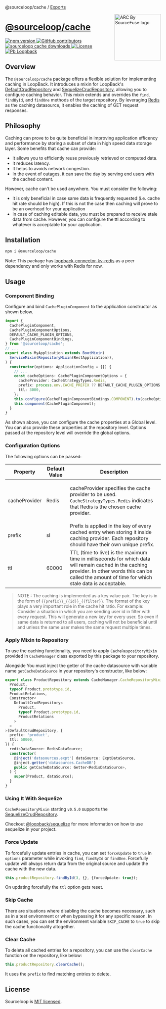 @sourceloop/cache / [Exports](modules.md)

<a href="https://sourcefuse.github.io/arc-docs/arc-api-docs" target="_blank"><img src="https://github.com/sourcefuse/loopback4-microservice-catalog/blob/master/docs/assets/logo-dark-bg.png?raw=true" alt="ARC By SourceFuse logo" title="ARC By SourceFuse" align="right" width="150" /></a>

# [@sourceloop/cache](https://github.com/sourcefuse/loopback4-microservice-catalog/tree/master/packages/cache)

<p align="left">
<a href="https://www.npmjs.org/package/@sourceloop/cache">
<img src="https://img.shields.io/npm/v/@sourceloop/cache.svg" alt="npm version" />
</a>
<a href="https://github.com/sourcefuse/loopback4-microservice-catalog/graphs/contributors" target="_blank">
<img alt="GitHub contributors" src="https://img.shields.io/github/contributors/sourcefuse/loopback4-microservice-catalog">
</a>
<a href="https://www.npmjs.com/@sourceloop/cache" target="_blank">
<img alt="sourceloop cache downloads" src="https://img.shields.io/npm/dm/@sourceloop/cache">
</a>
<a href="./LICENSE">
<img src="https://img.shields.io/github/license/sourcefuse/loopback4-microservice-catalog" alt="License" />
</a>
<a href="https://loopback.io/" target="_blank">
<img alt="Pb Loopback" src="https://img.shields.io/badge/Powered%20by-Loopback 4-brightgreen" />
</a>
</p>

## Overview

The `@sourceloop/cache` package offers a flexible solution for implementing caching in LoopBack. It introduces a mixin for LoopBack's [DefaultCrudRepository](https://loopback.io/doc/en/lb4/apidocs.repository.defaultcrudrepository.html) and [SequelizeCrudRepository](https://loopback.io/doc/en/lb4/apidocs.sequelize.sequelizecrudrepository.html), allowing you to configure caching behavior. This mixin extends and overrides the `find`, `findById`, and `findOne` methods of the target repository. By leveraging [Redis](https://redis.io) as the caching datasource, it enables the caching of GET request responses.

## Philosophy

Caching can prove to be quite beneficial in improving application efficency and performance by storing a subset of data in high speed data storage layer. Some benefits that cache can provide:

- It allows you to efficiently reuse previously retrieved or computed data.
- It reduces latency.
- It helps to avoids network congestion.
- In the event of outages, it can save the day by serving end users with the cached content.

However, cache can't be used anywhere. You must consider the following:

- It is only beneficial in case same data is frequently requested (i.e. cache hit rate should be high). If this is not the case then caching will prove to be an overhead for your application
- In case of caching editable data, you must be prepared to receive stale data from cache. However, you can configure the ttl according to whatever is acceptable for your application.

## Installation

```sh
npm i @sourceloop/cache
```

Note: This package has [loopback-connector-kv-redis](https://www.npmjs.com/package/loopback-connector-kv-redis) as a peer dependency and only works with Redis for now.

## Usage

### Component Binding

Configure and bind `CachePluginComponent` to the application constructor as shown below.

```ts
import {
  CachePluginComponent,
  CachePluginComponentOptions,
  DEFAULT_CACHE_PLUGIN_OPTIONS,
  CachePluginComponentBindings,
} from '@sourceloop/cache';
// ...
export class MyApplication extends BootMixin(
  ServiceMixin(RepositoryMixin(RestApplication)),
) {
  constructor(options: ApplicationConfig = {}) {
    // ...
    const cacheOptions: CachePluginComponentOptions = {
      cacheProvider: CacheStrategyTypes.Redis,
      prefix: process.env.CACHE_PREFIX ?? DEFAULT_CACHE_PLUGIN_OPTIONS.prefix,
      ttl: 3000,
    };
    this.configure(CachePluginComponentBindings.COMPONENT).to(cacheOptions);
    this.component(CachePluginComponent);
  }
}
```

As shown above, you can configure the cache properties at a Global level. You can also provide these properties at the repository level. Options passed at the repository level will override the global options.

### Configuration Options

The following options can be passed:

<table>
<thead>
<tr>
  <th>Property</th>
  <th>Default Value</th>
  <th>Description</th>
</tr>
</thead>
<tbody>

<tr>
  <td>cacheProvider</td>
  <td>Redis</td>
  <td>

cacheProvider specifies the cache provider to be used. `CacheStrategyTypes.Redis` indicates that Redis is the chosen cache provider.

</td>
</tr>
<tr>
  <td>prefix</td>
  <td>sl</td>
  <td>Prefix is applied in the key of every cached entry when storing it inside caching provider. Each repository should have their own unique prefix.</td>
</tr>
<tr>
  <td>ttl</td>
  <td>60000</td>
  <td>TTL (time to live) is the maximum time in milliseconds for which data will remain cached in the caching provider. In other words this can be called the amount of time for which stale data is acceptable.</td>
</tr>

</tbody>
</table>

> NOTE : The caching is implemented as a key value pair. The key is in the form of `{{prefix}}_{{id}}_{{filter}}`. The format of the key plays a very important role in the cache hit ratio. For example: Consider a situation in which you are sending user id in filter with every request. This will generate a new key for every user. So even if same data is returned to all users, caching will not be beneficial until and unless the same user makes the same request multiple times.

### Apply Mixin to Repository

To use the caching functionality, you need to apply `CacheRespositoryMixin` provided in `CacheManager` class exported by this package to your repository.

Alongside You must inject the getter of the cache datasource with variable name `getCacheDataSource` in your repository's constructor, like below:

```ts
export class ProductRepository extends CacheManager.CacheRepositoryMixin<
  Product,
  typeof Product.prototype.id,
  ProductRelations,
  Constructor<
    DefaultCrudRepository<
      Product,
      typeof Product.prototype.id,
      ProductRelations
    >
  >
>(DefaultCrudRepository, {
  prefix: 'product',
  ttl: 50000,
}) {
  redisDataSource: RedisDataSource;
  constructor(
    @inject('datasources.expt') dataSource: ExptDataSource,
    @inject.getter('datasources.CacheDB')
    public getCacheDataSource: Getter<RedisDataSource>,
  ) {
    super(Product, dataSource);
  }
}
```

### Using It With Sequelize

`CacheRepositoryMixin` starting `v0.5.0` supports the [SequelizeCrudRepository](https://loopback.io/doc/en/lb4/apidocs.sequelize.sequelizecrudrepository.html).

Checkout [@loopback/sequelize](https://www.npmjs.com/package/@loopback/sequelize) for more information on how to use sequelize in your project.

### Force Update

To forcefully update entries in cache, you can set `forceUpdate` to `true` in `options` parameter while invoking `find`, `findById` or `findOne`. Forcefully update will always return data from the original source and update the cache with the new data.

```ts
this.productRepository.findById(3, {}, {forceUpdate: true});
```

On updating forcefully the `ttl` option gets reset.

### Skip Cache

There are situations where disabling the cache becomes necessary, such as in a test environment or when bypassing it for any specific reason. In such cases, you can set the environment variable `SKIP_CACHE` to `true` to skip the cache functionality altogether.

### Clear Cache

To delete all cached entries for a repository, you can use the `clearCache` function on the repository, like below:

```ts
this.productRepository.clearCache();
```

It uses the `prefix` to find matching entries to delete.

## License

Sourceloop is [MIT licensed](./LICENSE).
